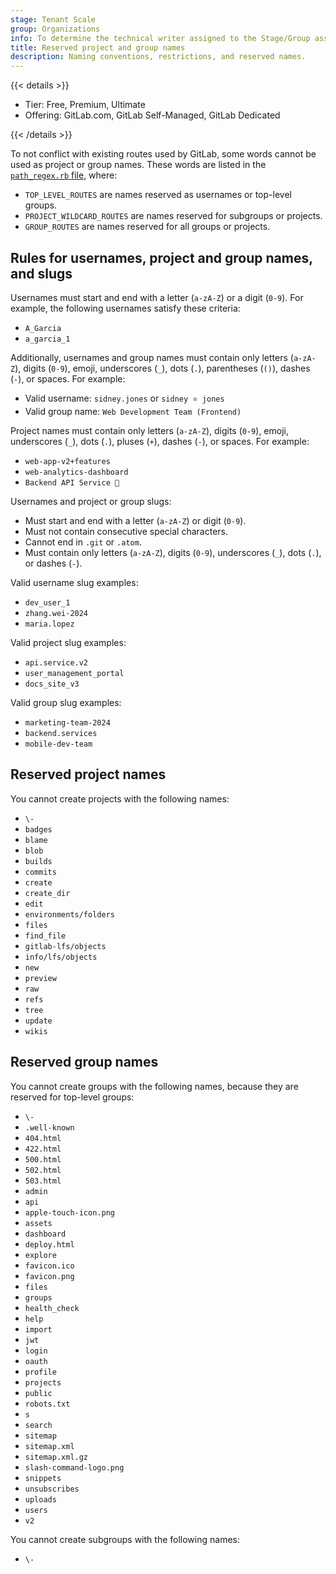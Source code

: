 ```yaml
---
stage: Tenant Scale
group: Organizations
info: To determine the technical writer assigned to the Stage/Group associated with this page, see https://handbook.gitlab.com/handbook/product/ux/technical-writing/#assignments
title: Reserved project and group names
description: Naming conventions, restrictions, and reserved names.
---
```


{{< details >}}

- Tier: Free, Premium, Ultimate
- Offering: GitLab.com, GitLab Self-Managed, GitLab Dedicated

{{< /details >}}

To not conflict with existing routes used by GitLab, some words cannot be used as project or group names.
These words are listed in the
[`path_regex.rb` file](https://gitlab.com/gitlab-org/gitlab/-/blob/master/lib/gitlab/path_regex.rb),
where:

- `TOP_LEVEL_ROUTES` are names reserved as usernames or top-level groups.
- `PROJECT_WILDCARD_ROUTES` are names reserved for subgroups or projects.
- `GROUP_ROUTES` are names reserved for all groups or projects.

## Rules for usernames, project and group names, and slugs

Usernames must start and end with a letter (`a-zA-Z`) or a digit (`0-9`).
For example, the following usernames satisfy these criteria:

- `A_Garcia`
- `a_garcia_1`

Additionally, usernames and group names must contain only letters (`a-zA-Z`), digits (`0-9`), emoji, underscores (`_`), dots (`.`), parentheses (`()`), dashes (`-`), or spaces. For example:

- Valid username: `sidney.jones` or `sidney ⭐ jones`
- Valid group name: `Web Development Team (Frontend)`

Project names must contain only letters (`a-zA-Z`), digits (`0-9`), emoji, underscores (`_`), dots (`.`), pluses (`+`), dashes (`-`), or spaces. For example:

- `web-app-v2+features`
- `web-analytics-dashboard`
- `Backend API Service 🚀`

Usernames and project or group slugs:

- Must start and end with a letter (`a-zA-Z`) or digit (`0-9`).
- Must not contain consecutive special characters.
- Cannot end in `.git` or `.atom`.
- Must contain only letters (`a-zA-Z`), digits (`0-9`), underscores (`_`), dots (`.`), or dashes (`-`).

Valid username slug examples:

- `dev_user_1`
- `zhang.wei-2024`
- `maria.lopez`

Valid project slug examples:

- `api.service.v2`
- `user_management_portal`
- `docs_site_v3`

Valid group slug examples:

- `marketing-team-2024`
- `backend.services`
- `mobile-dev-team`

## Reserved project names

You cannot create projects with the following names:

- `\-`
- `badges`
- `blame`
- `blob`
- `builds`
- `commits`
- `create`
- `create_dir`
- `edit`
- `environments/folders`
- `files`
- `find_file`
- `gitlab-lfs/objects`
- `info/lfs/objects`
- `new`
- `preview`
- `raw`
- `refs`
- `tree`
- `update`
- `wikis`

## Reserved group names

You cannot create groups with the following names, because they are reserved for top-level groups:

- `\-`
- `.well-known`
- `404.html`
- `422.html`
- `500.html`
- `502.html`
- `503.html`
- `admin`
- `api`
- `apple-touch-icon.png`
- `assets`
- `dashboard`
- `deploy.html`
- `explore`
- `favicon.ico`
- `favicon.png`
- `files`
- `groups`
- `health_check`
- `help`
- `import`
- `jwt`
- `login`
- `oauth`
- `profile`
- `projects`
- `public`
- `robots.txt`
- `s`
- `search`
- `sitemap`
- `sitemap.xml`
- `sitemap.xml.gz`
- `slash-command-logo.png`
- `snippets`
- `unsubscribes`
- `uploads`
- `users`
- `v2`

You cannot create subgroups with the following names:

- `\-`
